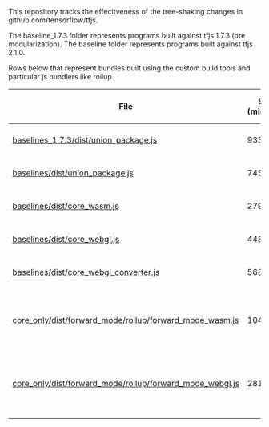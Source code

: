 This repository tracks the effecitveness of the tree-shaking changes in github.com/tensorflow/tfjs. 

The baseline_1.7.3 folder represents programs built against tfjs 1.7.3 (pre modularization).
The baseline folder represents programs built against tfjs 2.1.0.

Rows below that represent bundles built using the custom build tools and particular js bundlers like rollup.

|File   |Size (minified)   |Size (min +gzip) |Desc   |
|---|---|---|---|
|[baselines_1.7.3/dist/union_package.js](https://ghcdn.rawgit.org/tafsiri/tfjs-treeshake/master/baselines_1.7.3/dist/union_package.js.html)|933KB   |217K  |Single op built against union + wasm (2.1.0)   |
|[baselines/dist/union_package.js](https://ghcdn.rawgit.org/tafsiri/tfjs-treeshake/master/baselines/dist/union_package.js.html)|745KB   |182K  |Single op built against union + wasm (2.1.0)   |
|[baselines/dist/core_wasm.js](https://ghcdn.rawgit.org/tafsiri/tfjs-treeshake/master/baselines/dist/core_wasm.js.html)|279KB   |71K  |Single op built against core + wasm (2.1.0)  |
|[baselines/dist/core_webgl.js](https://ghcdn.rawgit.org/tafsiri/tfjs-treeshake/master/baselines/dist/core_webgl.js.html)|448KB   |110K  |Single op built against core + webgl  (2.1.0) |
|[baselines/dist/core_webgl_converter.js](https://ghcdn.rawgit.org/tafsiri/tfjs-treeshake/master/baselines/dist/core_webgl_converter.js.html)|568K   |136K  |Single op built against core + converter + webgl  |
|[core_only/dist/forward_mode/rollup/forward_mode_wasm.js](https://ghcdn.rawgit.org/tafsiri/tfjs-treeshake/master/core_only/dist/forward_mode/rollup/forward_mode_wasm.js.html)|104K   |32K  |Single op call. { "kernels": ["Max"], "backends":  ["wasm"], "forwardModeOnly": true}   |
|[core_only/dist/forward_mode/rollup/forward_mode_webgl.js](https://ghcdn.rawgit.org/tafsiri/tfjs-treeshake/master/core_only/dist/forward_mode/rollup/forward_mode_webgl.js.html)|281K  |68K  |Single op call. { "kernels": ["Max"], "backends":  ["webgl"], "forwardModeOnly": true}   |
|   |   |   |
